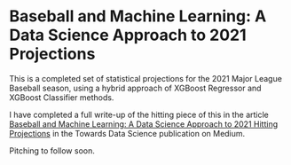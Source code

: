 # Baseball and Machine Learning: A Data Science Approach to 2021 Projections

This is a completed set of statistical projections for the 2021 Major League Baseball season, using a hybrid approach of XGBoost Regressor and XGBoost Classifier methods. 

I have completed a full write-up of the hitting piece of this in the article [Baseball and Machine Learning: A Data Science Approach to 2021 Hitting Projections](https://towardsdatascience.com/baseball-and-machine-learning-a-data-science-approach-to-2021-hitting-projections-4d6eeed01ede) in the Towards Data Science publication on Medium.

Pitching to follow soon.
